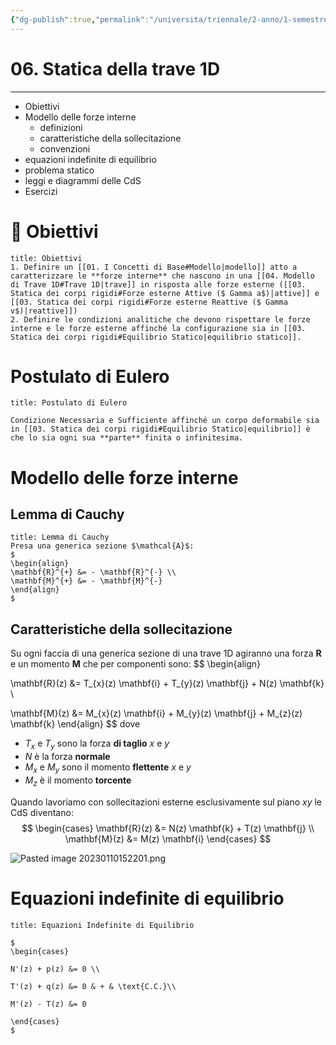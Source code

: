 ```yaml
---
{"dg-publish":true,"permalink":"/universita/triennale/2-anno/1-semestre/scienza-delle-costruzioni/appunti/06-statica-della-trave-1-d/"}
---
```


# 06. Statica della trave 1D
___

- Obiettivi
- Modello delle forze interne
	- definizioni
	- caratteristiche della sollecitazione
	- convenzioni
- equazioni indefinite di equilibrio
- problema statico
- leggi e diagrammi delle CdS
- Esercizi

# 🎯 Obiettivi

```ad-note
title: Obiettivi
1. Definire un [[01. I Concetti di Base#Modello|modello]] atto a caratterizzare le **forze interne** che nascono in una [[04. Modello di Trave 1D#Trave 1D|trave]] in risposta alle forze esterne ([[03. Statica dei corpi rigidi#Forze esterne Attive ($ Gamma a$)|attive]] e [[03. Statica dei corpi rigidi#Forze esterne Reattive ($ Gamma v$)|reattive]])
2. Definire le condizioni analitiche che devono rispettare le forze interne e le forze esterne affinché la configurazione sia in [[03. Statica dei corpi rigidi#Equilibrio Statico|equilibrio statico]].

```

# Postulato di Eulero

```ad-Teo
title: Postulato di Eulero

Condizione Necessaria e Sufficiente affinché un corpo deformabile sia in [[03. Statica dei corpi rigidi#Equilibrio Statico|equilibrio]] è che lo sia ogni sua **parte** finita o infinitesima. 
```

# Modello delle forze interne
## Lemma di Cauchy

```ad-Teo
title: Lemma di Cauchy
Presa una generica sezione $\mathcal{A}$:
$
\begin{align}
\mathbf{R}^{+} &= - \mathbf{R}^{-} \\
\mathbf{M}^{+} &= - \mathbf{M}^{-}
\end{align}
$

```

## Caratteristiche della sollecitazione

Su ogni faccia di una generica sezione di una trave 1D agiranno una forza $\mathbf{R}$ e un momento $\mathbf{M}$ che per componenti sono:
$$
\begin{align}

\mathbf{R}(z) &= T_{x}(z) \mathbf{i} + T_{y}(z) \mathbf{j} + N(z) \mathbf{k} \\

\mathbf{M}(z) &= M_{x}(z) \mathbf{i} + M_{y}(z) \mathbf{j} + M_{z}(z) \mathbf{k}
\end{align}
$$
dove 

- $T_{x}$ e $T_{y}$ sono la forza **di taglio** $x$ e $y$ 
- $N$ è la forza **normale**
- $M_{x}$ e $M_{y}$ sono il momento **flettente** $x$ e $y$
- $M_{z}$ è il momento **torcente**

Quando lavoriamo con sollecitazioni esterne esclusivamente sul piano $xy$ le CdS diventano:
$$
\begin{cases}
\mathbf{R}(z) &= N(z) \mathbf{k} + T(z) \mathbf{j}  \\
\mathbf{M}(z) &= M(z) \mathbf{i}
\end{cases}
$$

![Pasted image 20230110152201.png](/img/user/Universit%C3%A0/Triennale/2%C2%B0%20anno/1%C2%B0%20Semestre/Scienza%20delle%20costruzioni/Appunti/allegati/Pasted%20image%2020230110152201.png)



# Equazioni indefinite di equilibrio

```ad-Teo
title: Equazioni Indefinite di Equilibrio

$
\begin{cases}

N'(z) + p(z) &= 0 \\

T'(z) + q(z) &= 0 & + & \text{C.C.}\\

M'(z) - T(z) &= 0

\end{cases}
$

```



